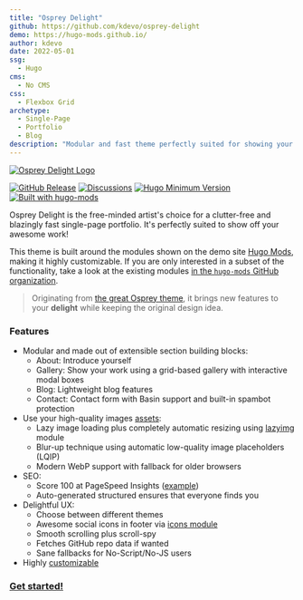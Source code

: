 ```yaml
---
title: "Osprey Delight"
github: https://github.com/kdevo/osprey-delight
demo: https://hugo-mods.github.io/ 
author: kdevo
date: 2022-05-01
ssg:
  - Hugo
cms:
  - No CMS
css:
  - Flexbox Grid 
archetype:
  - Single-Page
  - Portfolio
  - Blog
description: "Modular and fast theme perfectly suited for showing your work. Built with hugo-mods."
---
```


[![Osprey Delight Logo](https://raw.githubusercontent.com/kdevo/osprey-delight/master/images/osprey-delight-logo.png)](https://github.com/kdevo/osprey-delight)

[![GitHub Release](https://img.shields.io/github/v/release/kdevo/osprey-delight?style=flat-square&color=%230097a7&logo=github)](https://github.com/kdevo/osprey-delight/releases/latest)
[![Discussions](https://img.shields.io/badge/GitHub-Discussions-%230097a7?logo=github&style=flat-square)](https://github.com/kdevo/osprey-delight/discussions)
[![Hugo Minimum Version](https://img.shields.io/badge/hugo-%3E=v0.83-%230097a7?logo=hugo&style=flat-square)](https://github.com/gohugoio/hugo/releases)
[![Built with hugo-mods](https://img.shields.io/static/v1?label=%E2%9D%A4&message=hugo-mods&color=0097a7&style=flat-square)](https://github.com/hugo-mods)

Osprey Delight is the free-minded artist's choice for a clutter-free and blazingly fast single-page portfolio. It's perfectly suited to show off your awesome work! 

This theme is built around the modules shown on the demo site [Hugo Mods](https://hugo-mods.github.io/), making it highly customizable. 
If you are only interested in a subset of the functionality, take a look at the existing modules [in the `hugo-mods` GitHub organization](https://github.com/hugo-mods).

> Originating from [the great Osprey theme](https://github.com/tomanistor/osprey), it brings new features to your **delight** while keeping the original design idea.

### Features

- Modular and made out of extensible section building blocks:
  - About: Introduce yourself
  - Gallery: Show your work using a grid-based gallery with interactive modal boxes
  - Blog: Lightweight blog features
  - Contact: Contact form with Basin support and built-in spambot protection
- Use your high-quality images [assets](https://gohugo.io/categories/asset-management):
    - Lazy image loading plus completely automatic resizing using [lazyimg](https://github.com/hugo-mods/lazyimg) module
    - Blur-up technique using automatic low-quality image placeholders (LQIP)
    - Modern WebP support with fallback for older browsers
- SEO:
  - Score 100 at PageSpeed Insights ([example](https://pagespeed.web.dev/report?url=https%3A%2F%2Fkdevo.github.io%2F))
  - Auto-generated structured ensures that everyone finds you
- Delightful UX:
    - Choose between different themes
    - Awesome social icons in footer via [icons module](https://github.com/hugo-mods/icons)
    - Smooth scrolling plus scroll-spy
    - Fetches GitHub repo data if wanted
    - Sane fallbacks for No-Script/No-JS users
- Highly [customizable](https://github.com/kdevo/osprey-delight/blob/master/CUSTOMIZING.md)


### [Get started!](https://github.com/kdevo/osprey-delight#quickstart)
